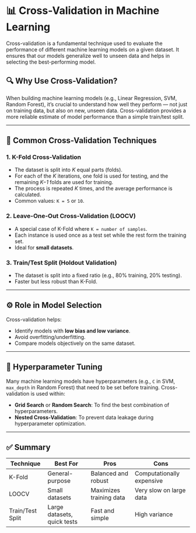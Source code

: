 # 📊 Cross-Validation in Machine Learning

Cross-validation is a fundamental technique used to evaluate the performance of different machine learning models on a given dataset. It ensures that our models generalize well to unseen data and helps in selecting the best-performing model.

## 🔍 Why Use Cross-Validation?

When building machine learning models (e.g., Linear Regression, SVM, Random Forest), it’s crucial to understand how well they perform — not just on training data, but also on new, unseen data. Cross-validation provides a more reliable estimate of model performance than a simple train/test split.

---

## 🧪 Common Cross-Validation Techniques

### 1. **K-Fold Cross-Validation**
- The dataset is split into *K* equal parts (folds).
- For each of the *K* iterations, one fold is used for testing, and the remaining *K−1* folds are used for training.
- The process is repeated *K* times, and the average performance is calculated.
- Common values: `K = 5` or `10`.

### 2. **Leave-One-Out Cross-Validation (LOOCV)**
- A special case of K-Fold where `K = number of samples`.
- Each instance is used once as a test set while the rest form the training set.
- Ideal for **small datasets**.

### 3. **Train/Test Split (Holdout Validation)**
- The dataset is split into a fixed ratio (e.g., 80% training, 20% testing).
- Faster but less robust than K-Fold.

---

## ⚙️ Role in Model Selection

Cross-validation helps:
- Identify models with **low bias and low variance**.
- Avoid overfitting/underfitting.
- Compare models objectively on the same dataset.

---

## 🔧 Hyperparameter Tuning

Many machine learning models have hyperparameters (e.g., `C` in SVM, `max_depth` in Random Forest) that need to be set before training. Cross-validation is used within:

- **Grid Search** or **Random Search**: To find the best combination of hyperparameters.
- **Nested Cross-Validation**: To prevent data leakage during hyperparameter optimization.

---

## ✅ Summary

| Technique           | Best For               | Pros                   | Cons                   |
|--------------------|------------------------|------------------------|------------------------|
| K-Fold             | General-purpose        | Balanced and robust    | Computationally expensive |
| LOOCV              | Small datasets         | Maximizes training data | Very slow on large data |
| Train/Test Split   | Large datasets, quick tests | Fast and simple      | High variance           |
